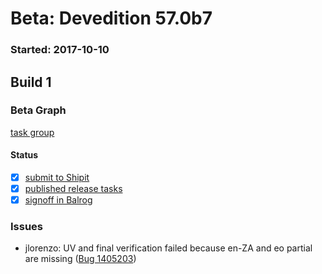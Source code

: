 # Beta: Devedition 57.0b7

### Started: 2017-10-10

## Build 1

### Beta Graph

[task group](https://tools.taskcluster.net/push-inspector/#/X81HNTigT0G_PYoun0agLQ)


#### Status
- [x] [submit to Shipit](https://wiki.mozilla.org/Release:Release_Automation_on_Mercurial:Starting_a_Release#Submit_to_Ship_It)
- [x] [published release tasks](../how-tos/relpro.md#4-publish-release)
- [x] [signoff in Balrog](../how-tos/relpro.md#3-signoffs)

### Issues
- jlorenzo: UV and final verification failed because en-ZA and eo partial are missing ([Bug 1405203](https://bugzil.la/1405203))
